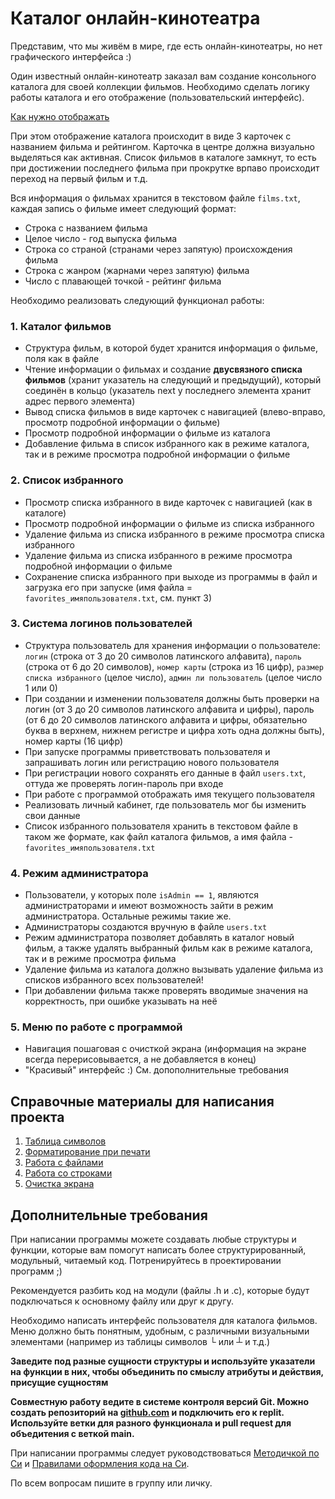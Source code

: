 # Каталог онлайн-кинотеатра

Представим, что мы живём в мире, где есть онлайн-кинотеатры, но нет графического интерфейса :)

Один известный онлайн-кинотеатр заказал вам создание консольного каталога для своей коллекции фильмов. Необходимо сделать логику работы каталога и его отображение (пользовательский интерфейс).

[Как нужно отображать](https://www.jqueryscript.net/demo/Smooth-Card-Carousel-jQuery-CSS3/)

При этом отображение каталога происходит в виде 3 карточек с названием фильма и рейтингом. Карточка в центре должна визуально выделяться как активная. Список фильмов в каталоге замкнут, то есть при достижении последнего фильма при прокрутке врпаво происходит переход на первый фильм и т.д.

Вся информация о фильмах хранится в текстовом файле `films.txt`, каждая запись о фильме имеет следующий формат:
- Строка с названием фильма
- Целое число - год выпуска фильма
- Строка со страной (странами через запятую) происхождения фильма
- Строка с жанром (жарнами через запятую) фильма
- Число с плавающей точкой - рейтинг фильма

Необходимо реализовать следующий функционал работы:

### 1. Каталог фильмов
- Структура фильм, в которой будет хранится информация о фильме, поля как в файле
- Чтение информации о фильмах и создание **двусвязного списка фильмов** (хранит указатель на следующий и предыдущий), который соединён в кольцо (указатель next у последнего элемента хранит адрес первого элемента)
- Вывод списка фильмов в виде карточек с навигацией (влево-вправо, просмотр подробной информации о фильме)
- Просмотр подробной информации о фильме из каталога
- Добавление фильма в список избранного как в режиме каталога, так и в режиме просмотра подробной информации о фильме

### 2. Список избранного
- Просмотр списка избранного в виде карточек с навигацией (как в каталоге)
- Просмотр подробной информации о фильме из списка избранного
- Удаление фильма из списка избранного в режиме просмотра списка избранного
- Удаление фильма из списка избранного в режиме просмотра подробной информации о фильме
- Сохранение списка избранного при выходе из программы в файл и загрузка его при запуске (имя файла = `favorites_имяпользователя.txt`, см. пункт 3)

### 3. Система логинов пользователей
- Структура пользователь для хранения информации о пользователе: `логин` (строка от 3 до 20 символов латинского алфавита), `пароль` (строка от 6 до 20 символов), `номер карты` (строка из 16 цифр), `размер списка избранного` (целое число), `админ ли пользователь` (целое число 1 или 0)
- При создании и изменении пользователя должны быть проверки на логин (от 3 до 20 символов латинского алфавита и цифры), пароль (от 6 до 20 символов латинского алфавита и цифры, обязательно буква в верхнем, нижнем регистре и цифра хоть одна должны быть), номер карты (16 цифр)
- При запуске программы приветствовать пользователя и запрашивать логин или регистрацию нового пользователя
- При регистрации нового сохранять его данные в файл `users.txt`, оттуда же проверять логин-пароль при входе
- При работе с программой отображать имя текущего пользователя
- Реализовать личный кабинет, где пользователь мог бы изменить свои данные
- Список избранного пользователя хранить в текстовом файле в таком же формате, как файл каталога фильмов, а имя файла - `favorites_имяпользователя.txt`

### 4. Режим администратора
- Пользователи, у которых поле `isAdmin == 1`, являются администраторами и имеют возможность зайти в режим администратора. Остальные режимы такие же.
- Администраторы создаются вручную в файле `users.txt`
- Режим администратора позволяет добавлять в каталог новый фильм, а также удалять выбранный фильм как в режиме каталога, так и в режиме просмотра фильма
- Удаление фильма из каталога должно вызывать удаление фильма из списков избранного всех пользователей!
- При добавлении фильма также проверять вводимые значения на корректность, при ошибке указывать на неё

### 5. Меню по работе с программой
- Навигация пошаговая с очисткой экрана (информация на экране всегда перерисовывается, а не добавляется в конец)
- "Красивый" интерфейс :) См. допополнительные требования


## Справочные материалы для написания проекта

1. [Таблица символов](https://theasciicode.com.ar/)
2. [Форматирование при печати](http://youngcoder.ru/lessons/3/formatnyi_vyvod_printf.php)
3. [Работа с файлами](https://younglinux.info/c/fopen)
4. [Работа со строками](http://youngcoder.ru/lessons/9/simvolnie_stroki_vvod_i_vyvod.php)
5. [Очистка экрана](https://www.cyberforum.ru/cpp-beginners/thread26478.html)

## Дополнительные требования

При написании программы можете создавать любые структуры и функции, которые вам помогут написать более структурированный, модульный, читаемый код. Потренируйтесь в проектировании программ ;)

Рекомендуется разбить код на модули (файлы .h и .c), которые будут подключаться к основному файлу или друг к другу.

Необходимо написать интерфейс пользователя для каталога фильмов. Меню должно быть понятным, удобным, с различными визуальными элементами (например из таблицы символов └ или ┴ и т.д.)

**Заведите под разные сущности структуры и используйте указатели на функции в них, чтобы объединить по смыслу атрибуты и действия, присущие сущностям**

**Совместную работу ведите в системе контроля версий Git. Можно создать репозиторий на [github.com](github.com) и подключить его к replit. Используйте ветки для разного функционала и pull request для объедитения с веткой main.**

При написании программы следует руководствоваться [Методичкой по Си](https://docs.google.com/document/d/1xBCa22mlYdWKlb4px1vPLPJS1Tqt2mlgsHtbOZa8Xn8/edit) и [Правилами оформления кода на Си](https://docs.google.com/document/d/19whC799AqENdLdcx8VzePjKAjzvyxwbcddJ6Q9FXpA4/edit).

По всем вопросам пишите в группу или личку.
